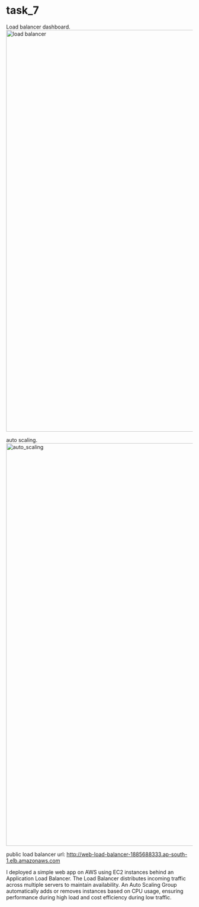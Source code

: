 # task_7
Load balancer dashboard.
<img width="1918" height="1082" alt="load balancer" src="https://github.com/user-attachments/assets/66fecdfe-0de3-4531-b678-8acb9d95a5bb" />


auto scaling.
<img width="1917" height="1085" alt="auto_scaling" src="https://github.com/user-attachments/assets/fd4a99ba-8d65-4eb1-af80-15d2d2240597" />


public load balancer url: http://web-load-balancer-1885688333.ap-south-1.elb.amazonaws.com


I deployed a simple web app on AWS using EC2 instances behind an Application Load Balancer. The Load Balancer distributes incoming traffic across multiple servers to maintain availability. An Auto Scaling Group automatically adds or removes instances based on CPU usage, ensuring performance during high load and cost efficiency during low traffic.
